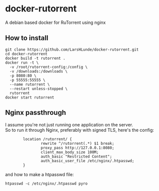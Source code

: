 # docker-rutorrent
A debian based docker for RuTorrent using nginx

## How to install
```
git clone https://github.com/LarsHLunde/docker-rutorrent.git
cd docker-rutorrent
docker build -t rutorrent .
docker run -t \
  -v /root/rutorrent-config:/config \
  -v /downloads:/downloads \
  -p 8080:80 \
  -p 55555:55555 \
  --name rutorrent \
  --restart unless-stopped \
  rutorrent
docker start rutorrent
```

## Nginx passthrough
I assume you're not just running one application on the server.  
So to run it through Nginx, preferably with signed TLS, here's the config:  
```
        location /rutorrent/ {
                rewrite ^/rutorrent(.*) $1 break;
                proxy_pass http://127.0.0.1:8080;
                client_max_body_size 100M;
                auth_basic "Restricted Content";
                auth_basic_user_file /etc/nginx/.htpasswd;
        }
```
and how to make a htpasswd file:  
```  
htpasswd -c /etc/nginx/.htpasswd pyro
```
